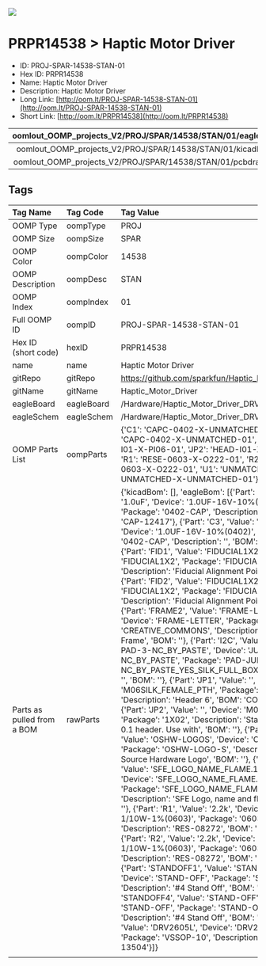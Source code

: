 


  
![][im]
# PRPR14538 > Haptic Motor Driver

- ID: PROJ-SPAR-14538-STAN-01
- Hex ID: PRPR14538
- Name: Haptic Motor Driver
- Description: Haptic Motor Driver
- Long Link: [http://oom.lt/PROJ-SPAR-14538-STAN-01](http://oom.lt/PROJ-SPAR-14538-STAN-01)
- Short Link: [http://oom.lt/PRPR14538](http://oom.lt/PRPR14538)
  

|oomlout_OOMP_projects_V2/PROJ/SPAR/14538/STAN/01/eagleImage.png|oomlout_OOMP_projects_V2/PROJ/SPAR/14538/STAN/01/eagleSchemImage.png|oomlout_OOMP_projects_V2/PROJ/SPAR/14538/STAN/01/kicadPcb3dFront.png|oomlout_OOMP_projects_V2/PROJ/SPAR/14538/STAN/01/kicadPcb3dBack.png|
| :---: | :---: | :---: | :---: |
|oomlout_OOMP_projects_V2/PROJ/SPAR/14538/STAN/01/kicadPcb3d.png|oomlout_OOMP_projects_V2/PROJ/SPAR/14538/STAN/01/bomBack.png|oomlout_OOMP_projects_V2/PROJ/SPAR/14538/STAN/01/bomFront.png|oomlout_OOMP_projects_V2/PROJ/SPAR/14538/STAN/01/pcbdraw.svg|
|oomlout_OOMP_projects_V2/PROJ/SPAR/14538/STAN/01/pcbdrawBack.svg||||

## Tags
  

|Tag Name|Tag Code|Tag Value|
| :--- | :--- | :--- |
|OOMP Type|oompType|PROJ|
|OOMP Size|oompSize|SPAR|
|OOMP Color|oompColor|14538|
|OOMP Description|oompDesc|STAN|
|OOMP Index|oompIndex|01|
|Full OOMP ID|oompID|PROJ-SPAR-14538-STAN-01|
|Hex ID (short code)|hexID|PRPR14538|
|name|name|Haptic Motor Driver|
|gitRepo|gitRepo|https://github.com/sparkfun/Haptic_Motor_Driver|
|gitName|gitName|Haptic_Motor_Driver|
|eagleBoard|eagleBoard|/Hardware/Haptic_Motor_Driver_DRV2605L_v20.brd|
|eagleSchem|eagleSchem|/Hardware/Haptic_Motor_Driver_DRV2605L_v20.sch|
|OOMP Parts List|oompParts|{'C1': 'CAPC-0402-X-UNMATCHED-01', 'C3': 'CAPC-0402-X-UNMATCHED-01', 'JP1': 'HEAD-I01-X-PI06-01', 'JP2': 'HEAD-I01-X-PI02-01', 'R1': 'RESE-0603-X-O222-01', 'R2': 'RESE-0603-X-O222-01', 'U1': 'UNMATCHED-UNMATCHED-X-UNMATCHED-01'}|
|Parts as pulled from a BOM|rawParts|{'kicadBom': [], 'eagleBom': [{'Part': 'C1', 'Value': '1.0uF', 'Device': '1.0UF-16V-10%(0402)', 'Package': '0402-CAP', 'Description': '', 'BOM': 'CAP-12417'}, {'Part': 'C3', 'Value': '1.0uF', 'Device': '1.0UF-16V-10%(0402)', 'Package': '0402-CAP', 'Description': '', 'BOM': 'CAP-12417'}, {'Part': 'FID1', 'Value': 'FIDUCIAL1X2', 'Device': 'FIDUCIAL1X2', 'Package': 'FIDUCIAL-1X2', 'Description': 'Fiducial Alignment Points', 'BOM': ''}, {'Part': 'FID2', 'Value': 'FIDUCIAL1X2', 'Device': 'FIDUCIAL1X2', 'Package': 'FIDUCIAL-1X2', 'Description': 'Fiducial Alignment Points', 'BOM': ''}, {'Part': 'FRAME2', 'Value': 'FRAME-LETTER', 'Device': 'FRAME-LETTER', 'Package': 'CREATIVE_COMMONS', 'Description': 'Schematic Frame', 'BOM': ''}, {'Part': 'I2C', 'Value': 'JUMPER-PAD-3-NC_BY_PASTE', 'Device': 'JUMPER-PAD-3-NC_BY_PASTE', 'Package': 'PAD-JUMPER-3-NC_BY_PASTE_YES_SILK_FULL_BOX', 'Description': '', 'BOM': ''}, {'Part': 'JP1', 'Value': '', 'Device': 'M06SILK_FEMALE_PTH', 'Package': '1X06', 'Description': 'Header 6', 'BOM': 'CONN-08437'}, {'Part': 'JP2', 'Value': '', 'Device': 'M02PTH', 'Package': '1X02', 'Description': 'Standard 2-pin 0.1 header. Use with', 'BOM': ''}, {'Part': 'LOGO2', 'Value': 'OSHW-LOGOS', 'Device': 'OSHW-LOGOS', 'Package': 'OSHW-LOGO-S', 'Description': 'Open Source Hardware Logo', 'BOM': ''}, {'Part': 'LOGO4', 'Value': 'SFE_LOGO_NAME_FLAME.1_INCH', 'Device': 'SFE_LOGO_NAME_FLAME.1_INCH', 'Package': 'SFE_LOGO_NAME_FLAME_.1', 'Description': 'SFE Logo, name and flame', 'BOM': ''}, {'Part': 'R1', 'Value': '2.2k', 'Device': '2.2KOHM-1/10W-1%(0603)', 'Package': '0603-RES', 'Description': 'RES-08272', 'BOM': 'RES-08272'}, {'Part': 'R2', 'Value': '2.2k', 'Device': '2.2KOHM-1/10W-1%(0603)', 'Package': '0603-RES', 'Description': 'RES-08272', 'BOM': 'RES-08272'}, {'Part': 'STANDOFF1', 'Value': 'STAND-OFF', 'Device': 'STAND-OFF', 'Package': 'STAND-OFF', 'Description': '#4 Stand Off', 'BOM': ''}, {'Part': 'STANDOFF4', 'Value': 'STAND-OFF', 'Device': 'STAND-OFF', 'Package': 'STAND-OFF', 'Description': '#4 Stand Off', 'BOM': ''}, {'Part': 'U1', 'Value': 'DRV2605L', 'Device': 'DRV2605L', 'Package': 'VSSOP-10', 'Description': '', 'BOM': 'IC-13504'}]}|
||||



[im]: PROJ/SPAR/14538/STAN/01/kicadPcb3d_450.png
